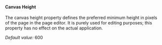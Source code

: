 #### Canvas Height

The canvas height property defines the preferred minimum height in pixels of the page in the page editor. It is purely used for editing purposes; this property has no effect on the actual application.

*Default value:* 600